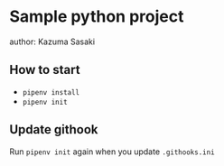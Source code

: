 # Sample python project

author: Kazuma Sasaki

## How to start

- `pipenv install`
- `pipenv init`

## Update githook

Run `pipenv init` again when you update `.githooks.ini`

